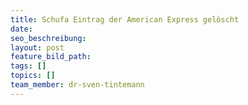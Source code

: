 ```yaml
---
title: Schufa Eintrag der American Express gelöscht
date:
seo_beschreibung:
layout: post
feature_bild_path:
tags: []
topics: []
team_member: dr-sven-tintemann
---
```


